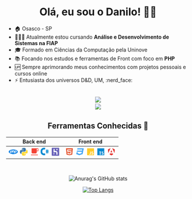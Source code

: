 

<!--<img src="https://imgur.com/KZvmGQx.jpg" height=350 width=350 align="right"> -->
<!-- <img src = "https://i.pinimg.com/originals/35/df/e2/35dfe2690df1f3da44f06be0f6e8de7e.gif" align="right" height=100 width=90>  -->
<!-- <img src="https://i.pinimg.com/originals/06/60/ef/0660efe82fa3da42ed56eef013171835.gif" align="right" height=350 width=300 border="white"> -->

<h1 align="center">Olá, eu sou o Danilo! 🖖🏽</h1>

<!-- - :cancer: / SÍMBOLO DO SIGNO -->
<ul>
<li> 🏠 Osasco - SP
<li> 👨🏽‍💻 Atualmente estou cursando <b>Análise e Desenvolvimento de Sistemas na FIAP</b>
<li> 🎓 Formado em Ciências da Computação pela Uninove
<li> 📚 Focando nos estudos e ferramentas de Front com foco em <b>PHP</b>
<li> 🆙 Sempre aprimorando meus conhecimentos com projetos pessoais e cursos online
<li> ⚡ Entusiasta dos universos D&D, UM, :nerd_face:
</ul>
<!-- <li>🤝 Procuro ampliar meu network com colegas que compartilhem conhecimentos JAVA, Python, e Frameworks Spring e/ou Django -->

<br>

<!-- MIDIAS SOCIAIS -->
<div align="center" style="display: inline_block">
  
<a href="https://www.linkedin.com/in/danilo-silva-77204312b/" target="_blank">
  <img src="https://img.shields.io/badge/LinkedIn-0077B5?style=for-the-badge&logo=linkedin&logoColor=white" width = "108">
</a>
  <br>
<a href="https://www.instagram.com/danilo.ssilva2/?next=%2F" target="_blank">
  <img src="https://img.shields.io/badge/Instagram-E4405F?style=for-the-badge&logo=instagram&logoColor=white" width = "145">
</a>
</div>

<!-- TABELA -->
<div align="center">  
  
## Ferramentas Conhecidas 🎯
Back end | Front end
-------- | -------- 
<img src="https://raw.githubusercontent.com/PKief/vscode-material-icon-theme/main/icons/php.svg" alt="php" width="25" height="25" /> <img src="https://raw.githubusercontent.com/PKief/vscode-material-icon-theme/main/icons/python.svg" alt="python" width="25" height="25" /> <img src="https://raw.githubusercontent.com/PKief/vscode-material-icon-theme/main/icons/java.svg" alt="java" width="25" height="25" /> <img src="https://raw.githubusercontent.com/PKief/vscode-material-icon-theme/main/icons/csharp.svg" alt="csharp" width="25" height="25" /> <img src="https://raw.githubusercontent.com/PKief/vscode-material-icon-theme/main/icons/heroku.svg" alt="heroku" width="25" height="25" /> | <img src="https://raw.githubusercontent.com/PKief/vscode-material-icon-theme/main/icons/html.svg" alt="react" width="25" height="25" /> <img src="https://raw.githubusercontent.com/PKief/vscode-material-icon-theme/main/icons/css.svg" alt="css" width="25" height="25" /> <img src="https://raw.githubusercontent.com/PKief/vscode-material-icon-theme/main/icons/javascript.svg" alt="javascript" width="25" height="25" /> <img src="https://raw.githubusercontent.com/PKief/vscode-material-icon-theme/main/icons/typescript.svg" alt="typescript" width="25" height="25" /> <img src="https://raw.githubusercontent.com/PKief/vscode-material-icon-theme/main/icons/angular.svg" alt="angular-js" width="25" height="25" />
</div>

<br>

<!-- CARTÃO DE ESTATÍSTICAS -->
<div align="center">

![Anurag's GitHub stats](https://github-readme-stats.vercel.app/api?username=d-ssilva&show_icons=true&theme=onedark&card_width=500)

[![Top Langs](https://github-readme-stats.vercel.app/api/top-langs/?username=d-ssilva&layout=compact&theme=onedark&card_width=500)](https://github.com/d-ssilva/github-readme-stats)

</div>
